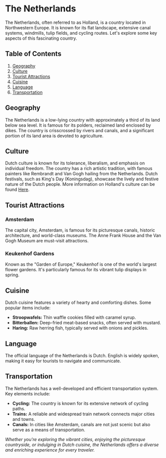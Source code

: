 # The Netherlands

The Netherlands, often referred to as Holland, is a country located in Northwestern Europe. It is known for its flat landscape, extensive canal systems, windmills, tulip fields, and cycling routes. Let's explore some key aspects of this fascinating country.

## Table of Contents
1. [Geography](#geography)
2. [Culture](#culture)
3. [Tourist Attractions](#tourist-attractions)
4. [Cuisine](#cuisine)
5. [Language](#language)
6. [Transportation](#transportation)

## Geography
The Netherlands is a low-lying country with approximately a third of its land below sea level. It is famous for its polders, reclaimed land enclosed by dikes. The country is crisscrossed by rivers and canals, and a significant portion of its land area is devoted to agriculture.

## Culture
Dutch culture is known for its tolerance, liberalism, and emphasis on individual freedom. The country has a rich artistic tradition, with famous painters like Rembrandt and Van Gogh hailing from the Netherlands. Dutch festivals, such as King's Day (Koningsdag), showcase the lively and festive nature of the Dutch people. More information on Holland's culture can be found [Here](Holland.md).

## Tourist Attractions
### Amsterdam
The capital city, Amsterdam, is famous for its picturesque canals, historic architecture, and world-class museums. The Anne Frank House and the Van Gogh Museum are must-visit attractions.

### Keukenhof Gardens
Known as the "Garden of Europe," Keukenhof is one of the world's largest flower gardens. It's particularly famous for its vibrant tulip displays in spring.

## Cuisine
Dutch cuisine features a variety of hearty and comforting dishes. Some popular items include:
- **Stroopwafels:** Thin waffle cookies filled with caramel syrup.
- **Bitterballen:** Deep-fried meat-based snacks, often served with mustard.
- **Haring:** Raw herring fish, typically served with onions and pickles.

## Language
The official language of the Netherlands is Dutch. English is widely spoken, making it easy for tourists to navigate and communicate.

## Transportation
The Netherlands has a well-developed and efficient transportation system. Key elements include:
- **Cycling:** The country is known for its extensive network of cycling paths.
- **Trains:** A reliable and widespread train network connects major cities and towns.
- **Canals:** In cities like Amsterdam, canals are not just scenic but also serve as a means of transportation.

*Whether you're exploring the vibrant cities, enjoying the picturesque countryside, or indulging in Dutch cuisine, the Netherlands offers a diverse and enriching experience for every traveler.*
